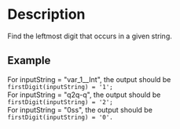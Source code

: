 # Description

Find the leftmost digit that occurs in a given string.  

## Example

For inputString = "var_1__Int", the output should be  
`firstDigit(inputString) = '1';`  
For inputString = "q2q-q", the output should be  
`firstDigit(inputString) = '2';`  
For inputString = "0ss", the output should be  
`firstDigit(inputString) = '0'.`  


